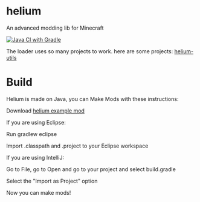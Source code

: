 # helium
An advanced modding lib for Minecraft

[![Java CI with Gradle](https://github.com/HeliumMinecraft/helium/actions/workflows/gradle.yml/badge.svg)](https://github.com/HeliumMinecraft/helium/actions/workflows/gradle.yml)

The loader uses so many projects to work. here are some projects:
[helium-utils](https://github.com/HeliumMinecraft/Utils)

# Build


Helium is made on Java, you can Make Mods with these instructions:


Download [helium example mod](https://www.github.com/HeliumMinecraft/helium-example-mod) 

If you are using Eclipse:

Run gradlew eclipse

Import .classpath and .project to your Eclipse workspace

If you are using IntelliJ:

Go to File, go to Open and go to your project and select build.gradle

Select the "Import as Project" option

 Now you can make mods!


